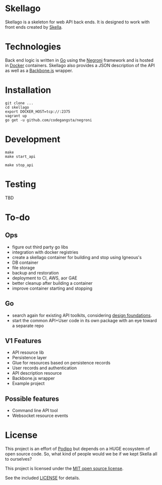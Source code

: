 # Skellago

Skellago is a skeleton for web API back ends.  It is designed to work with front ends created by [Skella](https://github.com/podipo/skella/).

# Technologies

Back end logic is written in [Go](http://golang.org/) using the [Negroni](http://negroni.codegangsta.io/) framework and is hosted in [Docker](https://www.docker.com) containers.  Skellago also provides a JSON description of the API as well as a [Backbone.js](http://backbonejs.org/) wrapper.

# Installation

	git clone ...
	cd skellago
	export DOCKER_HOST=tcp://:2375
	vagrant up
	go get -u github.com/codegangsta/negroni

# Development

	make
	make start_api

	make stop_api

# Testing

TBD

# To-do

## Ops

- figure out third party go libs
- integration with docker registries
- create a skellago container for building and stop using Igneous's
- DB container
- file storage
- backup and restoration
- deployment to CI, AWS, aor GAE
- better cleanup after building a container
- improve container starting and stopping

## Go

- search again for existing API toolkits, considering [design foundations](https://github.com/interagent/http-api-design/blob/master/README.md).
- start the common API+User code in its own package with an eye toward a separate repo

## V1 Features

- API resource lib
- Persistence layer
- Glue for resources based on persistence records
- User records and authentication
- API description resource
- Backbone.js wrapper
- Example project

## Possible features

- Command line API tool
- Websocket resource events

# License

This project is an effort of [Podipo](http://podipo.com/) but depends on a HUGE ecosystem of open source code.  So, what kind of people would we be if we kept Skella all to ourselves?

This project is licensed under the [MIT open source license](http://opensource.org/licenses/MIT).

See the included [LICENSE](https://github.com/podipo/skellago/blob/master/LICENSE) for details.
